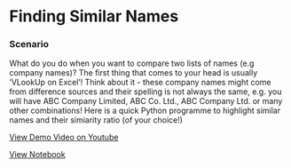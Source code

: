 # Finding Similar Names

### Scenario

What do you do when you want to compare two lists of names (e.g company names)? The first thing that comes to your head is usually ‘VLookUp on Excel’! Think about it - these company names might come from difference sources and their spelling is not always the same, e.g. you will have ABC Company Limited, ABC Co. Ltd., ABC Company Ltd. or many other combinations! Here is a quick Python programme to highlight similar names and their simiarity ratio (of your choice!)

[View Demo Video on Youtube](https://youtu.be/C892i8_Wybg)

[View Notebook](https://nbviewer.org/gist/bennisyiu/4ee7fc0421b2584837ba2a6d4cc4aebb)
